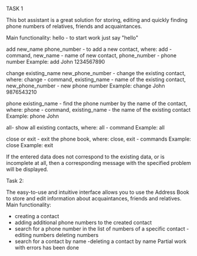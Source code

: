 TASK 1

This bot assistant is a great solution for storing, editing and quickly finding phone numbers of relatives, friends and acquaintances.

Main functionality:
hello - to start work just say "hello"

add new_name phone_number - to add a new contact, where: add - command, new_name - name of new contact, phone_number - phone number
Example: add John 1234567890

change existing_name new_phone_number - change the existing contact, where: change - command, existing_name - name of the existing contact, new_phone_number - new phone number
Example: change John 9876543210

phone existing_name - find the phone number by the name of the contact, where: phone - command, existing_name - the name of the existing contact
Example: phone John

all- show all existing contacts, where: all - command
Example: all

close or exit - exit the phone book, where: close, exit - commands
Example: close
Example: exit

If the entered data does not correspond to the existing data, or is incomplete at all, then a corresponding message with the specified problem will be displayed.

Task 2:

The easy-to-use and intuitive interface allows you to use the Address Book to store and edit information about acquaintances, friends and relatives.
Main functionality:

- creating a contact
- adding additional phone numbers to the created contact
- search for a phone number in the list of numbers of a specific contact
  -editing numbers
  deleting numbers
- search for a contact by name
  -deleting a contact by name
  Partial work with errors has been done
